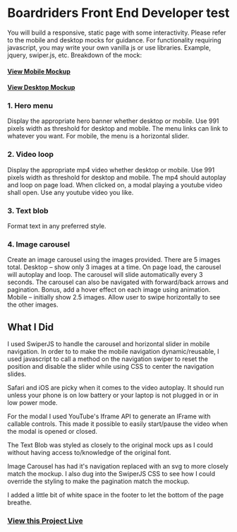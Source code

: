 # Boardriders Front End Developer test

You will build a responsive, static page with some interactivity. Please refer to the mobile and desktop mocks for guidance. For functionality requiring javascript, you may write your own vanilla js or use libraries. Example, jquery, swiper.js, etc.
Breakdown of the mock:

#### [View Mobile Mockup](https://www.thomcodes.com/boardriders-frontend-challenge/mock_mobile.jpg)

#### [View Desktop Mockup](https://www.thomcodes.com/boardriders-frontend-challenge/mock_desktop.jpg)

### 1. Hero menu

Display the appropriate hero banner whether desktop or mobile. Use 991 pixels width as threshold for desktop and mobile. The menu links can link to whatever you want. For mobile, the menu is a horizontal slider.

### 2. Video loop

Display the appropriate mp4 video whether desktop or mobile. Use 991 pixels width as threshold for desktop and mobile. The mp4 should autoplay and loop on page load. When clicked on, a modal playing a youtube video shall open. Use any youtube video you like.

### 3. Text blob

Format text in any preferred style.

### 4. Image carousel

Create an image carousel using the images provided. There are 5 images total.
Desktop – show only 3 images at a time. On page load, the carousel will autoplay and loop. The carousel will slide automatically every 3 seconds. The carousel can also be navigated with forward/back arrows and pagination. Bonus, add a hover effect on each image using animation.
Mobile – initially show 2.5 images. Allow user to swipe horizontally to see the other images.

## What I Did

I used SwiperJS to handle the carousel and horizontal slider in mobile navigation.
In order to to make the mobile navigation dynamic/reusable, I used javascript to call a method on the navigation swiper to reset the position and disable the slider while using CSS to center the navigation slides.

Safari and iOS are picky when it comes to the video autoplay. It should run unless your phone is on low battery or your laptop is not plugged in or in low power mode.

For the modal I used YouTube's Iframe API to generate an IFrame with callable controls. This made it possible to easily start/pause the video when the modal is opened or closed.

The Text Blob was styled as closely to the original mock ups as I could without having access to/knowledge of the original font.

Image Carousel has had it's navigation replaced with an svg to more closely match the mockup. I also dug into the SwiperJS CSS to see how I could override the styling to make the pagination match the mockup. 

I added a little bit of white space in the footer to let the bottom of the page breathe.

### [View this Project Live](https://www.thomcodes.com/boardriders-frontend-challenge/)
